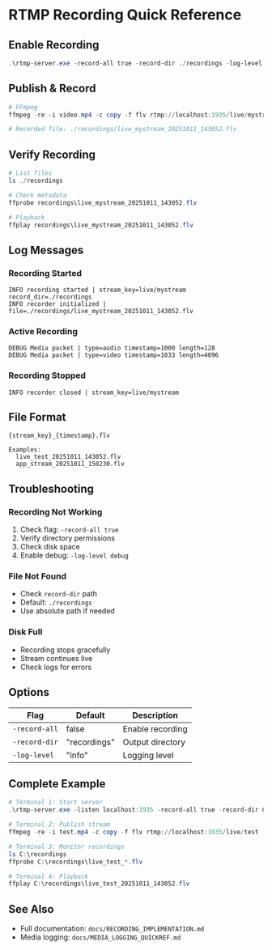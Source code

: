 # RTMP Recording Quick Reference

## Enable Recording

```powershell
.\rtmp-server.exe -record-all true -record-dir ./recordings -log-level info
```

## Publish & Record

```powershell
# FFmpeg
ffmpeg -re -i video.mp4 -c copy -f flv rtmp://localhost:1935/live/mystream

# Recorded file: ./recordings/live_mystream_20251011_143052.flv
```

## Verify Recording

```powershell
# List files
ls ./recordings

# Check metadata
ffprobe recordings\live_mystream_20251011_143052.flv

# Playback
ffplay recordings\live_mystream_20251011_143052.flv
```

## Log Messages

### Recording Started
```
INFO recording started | stream_key=live/mystream record_dir=./recordings
INFO recorder initialized | file=./recordings/live_mystream_20251011_143052.flv
```

### Active Recording
```
DEBUG Media packet | type=audio timestamp=1000 length=128
DEBUG Media packet | type=video timestamp=1033 length=4096
```

### Recording Stopped
```
INFO recorder closed | stream_key=live/mystream
```

## File Format

```
{stream_key}_{timestamp}.flv

Examples:
  live_test_20251011_143052.flv
  app_stream_20251011_150230.flv
```

## Troubleshooting

### Recording Not Working
1. Check flag: `-record-all true`
2. Verify directory permissions
3. Check disk space
4. Enable debug: `-log-level debug`

### File Not Found
- Check `record-dir` path
- Default: `./recordings`
- Use absolute path if needed

### Disk Full
- Recording stops gracefully
- Stream continues live
- Check logs for errors

## Options

| Flag | Default | Description |
|------|---------|-------------|
| `-record-all` | false | Enable recording |
| `-record-dir` | "recordings" | Output directory |
| `-log-level` | "info" | Logging level |

## Complete Example

```powershell
# Terminal 1: Start server
.\rtmp-server.exe -listen localhost:1935 -record-all true -record-dir C:\recordings -log-level info

# Terminal 2: Publish stream
ffmpeg -re -i test.mp4 -c copy -f flv rtmp://localhost:1935/live/test

# Terminal 3: Monitor recordings
ls C:\recordings
ffprobe C:\recordings\live_test_*.flv

# Terminal 4: Playback
ffplay C:\recordings\live_test_20251011_143052.flv
```

## See Also

- Full documentation: `docs/RECORDING_IMPLEMENTATION.md`
- Media logging: `docs/MEDIA_LOGGING_QUICKREF.md`

